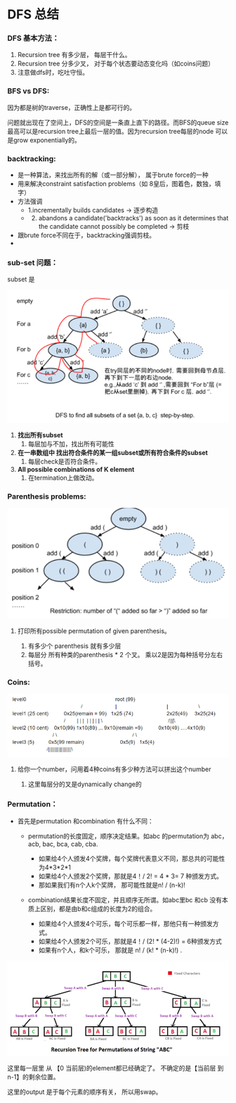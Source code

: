 # DFS 总结

### DFS 基本方法：

1. Recursion tree 有多少层， 每层干什么。
2. Recursion tree 分多少叉， 对于每个状态要动态变化吗（如coins问题）
3. 注意做dfs时，吃吐守恒。

### BFS vs DFS:

因为都是树的traverse，正确性上是都可行的。

问题就出现在了空间上，DFS的空间是一条直上直下的路径。而BFS的queue size最高可以是recursion tree上最后一层的值。因为recursion tree每层的node 可以是grow exponentially的。

### backtracking:

* 是一种算法，来找出所有的解（或一部分解）， 属于brute force的一种
* 用来解决constraint satisfaction problems（如 8皇后，图着色，数独，填字）
* 方法强调
  * 1.incrementally builds candidates -&gt; 逐步构造
  * 2. abandons a candidate\('backtracks'\) as soon as it determines that the candidate cannot possibly be completed -&gt; 剪枝
* 跟brute force不同在于，backtracking强调剪枝。
* 
### sub-set 问题：

subset 是

![](../../.gitbook/assets/image%20%285%29.png)

1. **找出所有subset**
   1. 每层加与不加，找出所有可能性
2. **在一串数组中 找出符合条件的某一组subset或所有符合条件的subset**
   1. 每层check是否符合条件。
3. **All possible combinations of K element**
   1. 在termination上做改动。

### Parenthesis problems:

![](../../.gitbook/assets/image%20%282%29.png)

1. 打印所有possible permutation of given parenthesis。 

   1. 有多少个 parenthesis 就有多少层
   2. 每层分 所有种类的parenthesis \* 2 个叉。 乘以2是因为每种括号分左右括号。

### Coins:

![](../../.gitbook/assets/image%20%2816%29.png)

1. 给你一个number，问用着4种coins有多少种方法可以拼出这个number

   1. 这里每层分的叉是dynamically change的

### Permutation：

* 首先是permutation 和combination 有什么不同：

  * permutation的长度固定，顺序决定结果。如abc 的permutation为 abc，acb, bac, bca, cab, cba.
    * 如果给4个人颁发4个奖牌，每个奖牌代表意义不同，那总共的可能性为4\*3\*2\*1
    * 如果给4个人颁发2个奖牌，那就是4！/ 2! = 4 \* 3= 7 种颁发方式。
    * 那如果我们有n个人k个奖牌， 那可能性就是n! / \(n-k\)! 
  * combination结果长度不固定，并且顺序无所谓。如abc里bc 和cb 没有本质上区别，都是由b和c组成的长度为2的组合。

    * 如果给4个人颁发4个可乐，每个可乐都一样，那他只有一种颁发方式。
    * 如果给4个人颁发2个可乐，那就是4！/ \(2! \* \(4-2\)!\) = 6种颁发方式
    * 如果有n个人，和k个可乐， 那就是 n! / \(k! \* \(n-k\)!\) .

 

![](../../.gitbook/assets/image%20%2810%29.png)

这里每一层里 从 【0 当前层\)的element都已经确定了。  不确定的是【当前层 到n-1】的剩余位置。

这里的output 是于每个元素的顺序有关， 所以用swap。 

